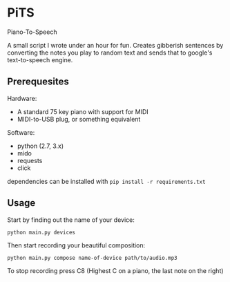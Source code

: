 PiTS
====

Piano-To-Speech

A small script I wrote under an hour for fun. Creates gibberish sentences by
converting the notes you play to random text and sends that to google's text-to-speech engine.

Prerequesites
-------------

Hardware:

 * A standard 75 key piano with support for MIDI
 * MIDI-to-USB plug, or something equivalent

Software:

 * python (2.7, 3.x)
 * mido
 * requests
 * click

dependencies can be installed with ```pip install -r requirements.txt```

Usage
-----

Start by finding out the name of your device:

    python main.py devices

Then start recording your beautiful composition:

    python main.py compose name-of-device path/to/audio.mp3

To stop recording press C8 (Highest C on a piano, the last note on the right)
